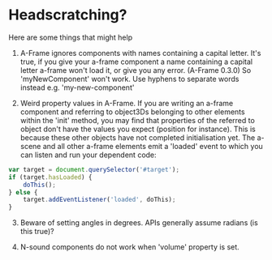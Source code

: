 Headscratching?
===============

Here are some things that might help

1. A-Frame ignores components with names containing a capital letter.
It's true, if you give your a-frame component a name containing a capital letter a-frame won't load it, or give you any error. (A-Frame 0.3.0)
So 'myNewComponent' won't work. Use hyphens to separate words instead e.g. 'my-new-component'

2. Weird property values in A-Frame. If you are writing an a-frame component and referring to object3Ds belonging to other elements within the 'init' method,
you may find that properties of the referred to object don't have the values you expect (position for instance). This is because
these other objects have not completed initialisation yet. The a-scene and all other a-frame elements emit a 'loaded' event to which
you can listen and run your dependent code:
```javascript
var target = document.querySelector('#target');
if (target.hasLoaded) {
    doThis();
} else {
    target.addEventListener('loaded', doThis);
}
```
3. Beware of setting angles in degrees. APIs generally assume radians (is this true)?

4. N-sound components do not work when 'volume' property is set.